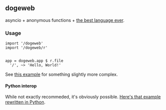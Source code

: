 ## dogeweb

asyncio + anonymous functions + [the best language ever](https://pyos.github.io/dg/).

### Usage

```dg
import '/dogeweb'
import '/dogeweb/r'


app = dogeweb.app $ r.file
  '/', ~> 'Hello, World!'
```

See [this example](https://github.com/pyos/dogeweb/blob/master/examples/simple.dg)
for something slightly more complex.


#### Python interop

While not exactly recommeded, it's obviously possible.
[Here's that example rewritten in Python](https://github.com/pyos/dogeweb/blob/master/examples/simple.py).
